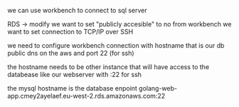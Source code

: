 we can use workbench to connect to sql server

RDS -> modify
we want to set "publicly accesible" to no
from workbench we want to set connection to TCP/IP over SSH

we need to configure workbench connection with hostname that is our db public dns on the aws and port 22 (for ssh)


the hostname needs to be other instance that will have access to the databease like our webserver with :22 for ssh

the mysql hostname is the database enpoint
golang-web-app.cmey2ayelaef.eu-west-2.rds.amazonaws.com:22